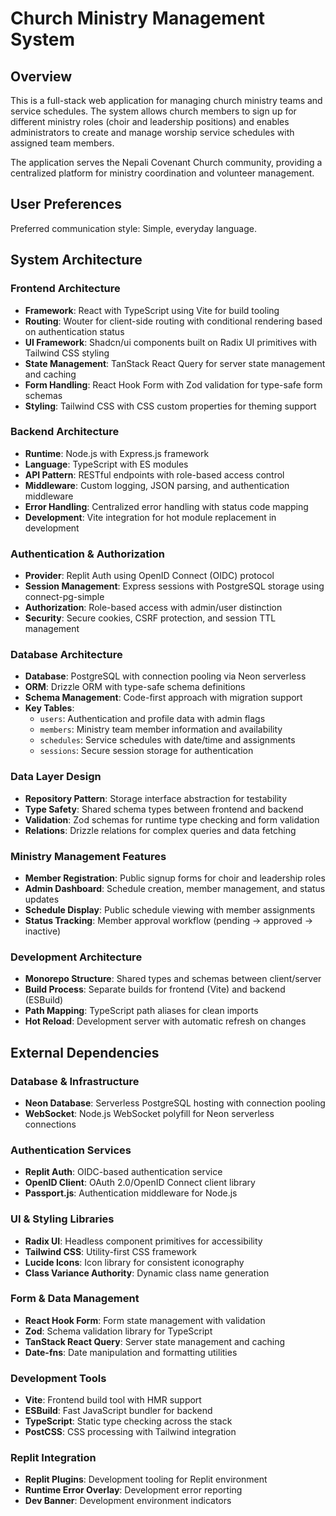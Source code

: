 # Church Ministry Management System

## Overview

This is a full-stack web application for managing church ministry teams and service schedules. The system allows church members to sign up for different ministry roles (choir and leadership positions) and enables administrators to create and manage worship service schedules with assigned team members.

The application serves the Nepali Covenant Church community, providing a centralized platform for ministry coordination and volunteer management.

## User Preferences

Preferred communication style: Simple, everyday language.

## System Architecture

### Frontend Architecture
- **Framework**: React with TypeScript using Vite for build tooling
- **Routing**: Wouter for client-side routing with conditional rendering based on authentication status
- **UI Framework**: Shadcn/ui components built on Radix UI primitives with Tailwind CSS styling
- **State Management**: TanStack React Query for server state management and caching
- **Form Handling**: React Hook Form with Zod validation for type-safe form schemas
- **Styling**: Tailwind CSS with CSS custom properties for theming support

### Backend Architecture
- **Runtime**: Node.js with Express.js framework
- **Language**: TypeScript with ES modules
- **API Pattern**: RESTful endpoints with role-based access control
- **Middleware**: Custom logging, JSON parsing, and authentication middleware
- **Error Handling**: Centralized error handling with status code mapping
- **Development**: Vite integration for hot module replacement in development

### Authentication & Authorization
- **Provider**: Replit Auth using OpenID Connect (OIDC) protocol
- **Session Management**: Express sessions with PostgreSQL storage using connect-pg-simple
- **Authorization**: Role-based access with admin/user distinction
- **Security**: Secure cookies, CSRF protection, and session TTL management

### Database Architecture
- **Database**: PostgreSQL with connection pooling via Neon serverless
- **ORM**: Drizzle ORM with type-safe schema definitions
- **Schema Management**: Code-first approach with migration support
- **Key Tables**:
  - `users`: Authentication and profile data with admin flags
  - `members`: Ministry team member information and availability
  - `schedules`: Service schedules with date/time and assignments
  - `sessions`: Secure session storage for authentication

### Data Layer Design
- **Repository Pattern**: Storage interface abstraction for testability
- **Type Safety**: Shared schema types between frontend and backend
- **Validation**: Zod schemas for runtime type checking and form validation
- **Relations**: Drizzle relations for complex queries and data fetching

### Ministry Management Features
- **Member Registration**: Public signup forms for choir and leadership roles
- **Admin Dashboard**: Schedule creation, member management, and status updates
- **Schedule Display**: Public schedule viewing with member assignments
- **Status Tracking**: Member approval workflow (pending -> approved -> inactive)

### Development Architecture
- **Monorepo Structure**: Shared types and schemas between client/server
- **Build Process**: Separate builds for frontend (Vite) and backend (ESBuild)
- **Path Mapping**: TypeScript path aliases for clean imports
- **Hot Reload**: Development server with automatic refresh on changes

## External Dependencies

### Database & Infrastructure
- **Neon Database**: Serverless PostgreSQL hosting with connection pooling
- **WebSocket**: Node.js WebSocket polyfill for Neon serverless connections

### Authentication Services
- **Replit Auth**: OIDC-based authentication service
- **OpenID Client**: OAuth 2.0/OpenID Connect client library
- **Passport.js**: Authentication middleware for Node.js

### UI & Styling Libraries
- **Radix UI**: Headless component primitives for accessibility
- **Tailwind CSS**: Utility-first CSS framework
- **Lucide Icons**: Icon library for consistent iconography
- **Class Variance Authority**: Dynamic class name generation

### Form & Data Management
- **React Hook Form**: Form state management with validation
- **Zod**: Schema validation library for TypeScript
- **TanStack React Query**: Server state management and caching
- **Date-fns**: Date manipulation and formatting utilities

### Development Tools
- **Vite**: Frontend build tool with HMR support
- **ESBuild**: Fast JavaScript bundler for backend
- **TypeScript**: Static type checking across the stack
- **PostCSS**: CSS processing with Tailwind integration

### Replit Integration
- **Replit Plugins**: Development tooling for Replit environment
- **Runtime Error Overlay**: Development error reporting
- **Dev Banner**: Development environment indicators